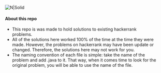 ![N|Solid](https://blog.hackerrank.com/wp-content/uploads/2017/04/logo_HRwordmark2700x670_2-1.png)
#### About this repo
- This repo is was made to hold solutions to existing hackerrank problems.
- All of the solutions here worked 100% of the time at the time they were made.
However, the problems on hackerrank may have been update or changed. Therefore, the solutions here may not work for you.
- The naming convention of each file is simple: take the name of the problem and add
.java to it. That way, when it comes time to look for the original problem, you
will be able to use the name of the file.
   
